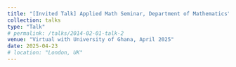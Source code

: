 ```yaml
---
title: "[Invited Talk] Applied Math Seminar, Department of Mathematics"
collection: talks
type: "Talk"
# permalink: /talks/2014-02-01-talk-2
venue: "Virtual with University of Ghana, April 2025"
date: 2025-04-23
# location: "London, UK"
---
```


<!-- [More information here](http://example2.com)

This is a description of your talk, which is a markdown files that can be all markdown-ified like any other post. Yay markdown! -->
